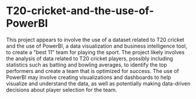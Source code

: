 # T20-cricket-and-the-use-of-PowerBI
This project appears to involve the use of a dataset related to T20 cricket and the use of PowerBI, a data visualization and business intelligence tool, to create a "best 11" team for playing the sport.
The project likely involves the analysis of data related to T20 cricket players, possibly including statistics such as batting and bowling averages, to identify the top performers and create a team that is optimized for success. The use of PowerBI may involve creating visualizations and dashboards to help visualize and understand the data, as well as potentially making data-driven decisions about player selection for the team.
